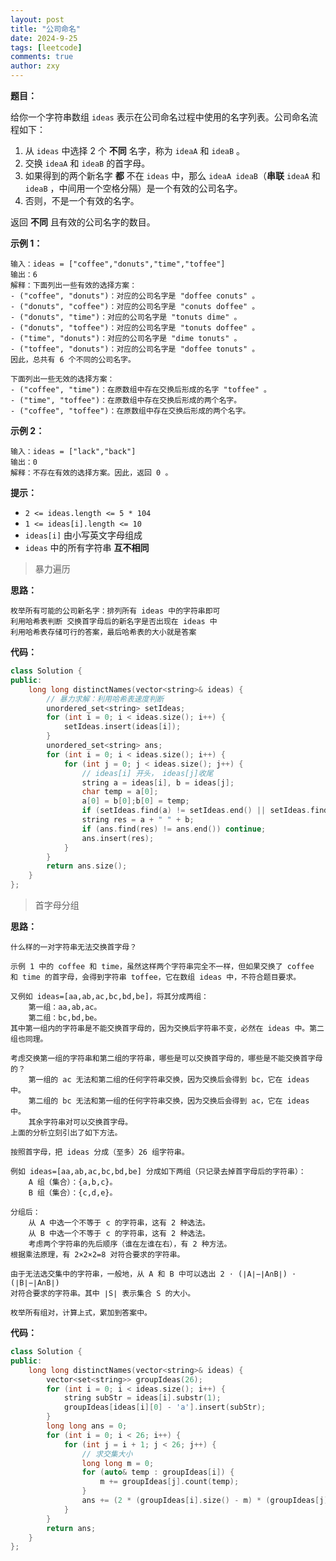 ```yaml
---
layout: post
title: "公司命名"
date: 2024-9-25
tags: [leetcode]
comments: true
author: zxy
---
```


**题目：**

给你一个字符串数组 `ideas` 表示在公司命名过程中使用的名字列表。公司命名流程如下：

1. 从 `ideas` 中选择 2 个 **不同** 名字，称为 `ideaA` 和 `ideaB` 。
2. 交换 `ideaA` 和 `ideaB` 的首字母。
3. 如果得到的两个新名字 **都** 不在 `ideas` 中，那么 `ideaA ideaB`（**串联** `ideaA` 和 `ideaB` ，中间用一个空格分隔）是一个有效的公司名字。
4. 否则，不是一个有效的名字。

返回 **不同** 且有效的公司名字的数目。

**示例 1：**

```
输入：ideas = ["coffee","donuts","time","toffee"]
输出：6
解释：下面列出一些有效的选择方案：
- ("coffee", "donuts")：对应的公司名字是 "doffee conuts" 。
- ("donuts", "coffee")：对应的公司名字是 "conuts doffee" 。
- ("donuts", "time")：对应的公司名字是 "tonuts dime" 。
- ("donuts", "toffee")：对应的公司名字是 "tonuts doffee" 。
- ("time", "donuts")：对应的公司名字是 "dime tonuts" 。
- ("toffee", "donuts")：对应的公司名字是 "doffee tonuts" 。
因此，总共有 6 个不同的公司名字。

下面列出一些无效的选择方案：
- ("coffee", "time")：在原数组中存在交换后形成的名字 "toffee" 。
- ("time", "toffee")：在原数组中存在交换后形成的两个名字。
- ("coffee", "toffee")：在原数组中存在交换后形成的两个名字。
```

**示例 2：**

```
输入：ideas = ["lack","back"]
输出：0
解释：不存在有效的选择方案。因此，返回 0 。
```

**提示：**

- `2 <= ideas.length <= 5 * 104`
- `1 <= ideas[i].length <= 10`
- `ideas[i]` 由小写英文字母组成
- `ideas` 中的所有字符串 **互不相同**

> 暴力遍历

**思路：**

``` 
枚举所有可能的公司新名字：排列所有 ideas 中的字符串即可
利用哈希表判断 交换首字母后的新名字是否出现在 ideas 中
利用哈希表存储可行的答案，最后哈希表的大小就是答案
```

**代码：**

```cpp
class Solution {
public:
    long long distinctNames(vector<string>& ideas) {
        // 暴力求解：利用哈希表速度判断
        unordered_set<string> setIdeas;
        for (int i = 0; i < ideas.size(); i++) {
            setIdeas.insert(ideas[i]);
        }
        unordered_set<string> ans;
        for (int i = 0; i < ideas.size(); i++) {
            for (int j = 0; j < ideas.size(); j++) {
                // ideas[i] 开头， ideas[j]收尾
                string a = ideas[i], b = ideas[j];
                char temp = a[0];
                a[0] = b[0];b[0] = temp;
                if (setIdeas.find(a) != setIdeas.end() || setIdeas.find(b) != setIdeas.end()) continue;
                string res = a + " " + b;
                if (ans.find(res) != ans.end()) continue;
                ans.insert(res);
            }
        }
        return ans.size();
    }
};
```

> 首字母分组

**思路：**

```
什么样的一对字符串无法交换首字母？

示例 1 中的 coffee 和 time，虽然这样两个字符串完全不一样，但如果交换了 coffee 和 time 的首字母，会得到字符串 toffee，它在数组 ideas 中，不符合题目要求。

又例如 ideas=[aa,ab,ac,bc,bd,be]，将其分成两组：
	第一组：aa,ab,ac。
	第二组：bc,bd,be。
其中第一组内的字符串是不能交换首字母的，因为交换后字符串不变，必然在 ideas 中。第二组也同理。

考虑交换第一组的字符串和第二组的字符串，哪些是可以交换首字母的，哪些是不能交换首字母的？
	第一组的 ac 无法和第二组的任何字符串交换，因为交换后会得到 bc，它在 ideas 中。
	第二组的 bc 无法和第一组的任何字符串交换，因为交换后会得到 ac，它在 ideas 中。
	其余字符串对可以交换首字母。
上面的分析立刻引出了如下方法。

按照首字母，把 ideas 分成（至多）26 组字符串。

例如 ideas=[aa,ab,ac,bc,bd,be] 分成如下两组（只记录去掉首字母后的字符串）：
	A 组（集合）：{a,b,c}。
	B 组（集合）：{c,d,e}。

分组后：
	从 A 中选一个不等于 c 的字符串，这有 2 种选法。
	从 B 中选一个不等于 c 的字符串，这有 2 种选法。
	考虑两个字符串的先后顺序（谁在左谁在右），有 2 种方法。
根据乘法原理，有 2×2×2=8 对符合要求的字符串。

由于无法选交集中的字符串，一般地，从 A 和 B 中可以选出 2 ⋅ (∣A∣−∣A∩B∣) ⋅ (∣B∣−∣A∩B∣)
对符合要求的字符串。其中 ∣S∣ 表示集合 S 的大小。

枚举所有组对，计算上式，累加到答案中。
```

**代码：**

```cpp
class Solution {
public:
    long long distinctNames(vector<string>& ideas) {
        vector<set<string>> groupIdeas(26);
        for (int i = 0; i < ideas.size(); i++) {
            string subStr = ideas[i].substr(1);
            groupIdeas[ideas[i][0] - 'a'].insert(subStr);
        }
        long long ans = 0;
        for (int i = 0; i < 26; i++) {
            for (int j = i + 1; j < 26; j++) {
                // 求交集大小
                long long m = 0;
                for (auto& temp : groupIdeas[i]) {
                    m += groupIdeas[j].count(temp);
                }
                ans += (2 * (groupIdeas[i].size() - m) * (groupIdeas[j].size() - m) );
            }
        }
        return ans;
    }
};
```

